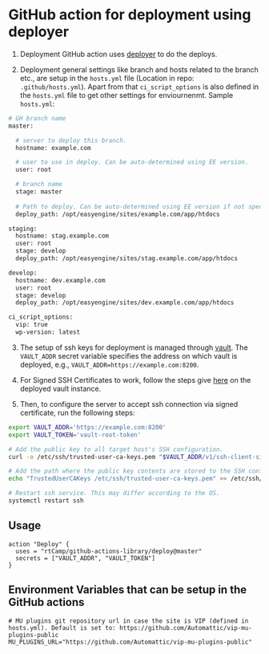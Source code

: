 # GitHub action for deployment using deployer

1. Deployment GitHub action uses [deployer](https://deployer.org/) to do the deploys.

2. Deployment general settings like branch and hosts related to the branch etc., are setup in the `hosts.yml` file (Location in repo: `.github/hosts.yml`). Apart from that `ci_script_options` is also defined in the `hosts.yml` file to get other settings for enviournenmt. Sample `hosts.yml`:

```bash
# GH branch name
master:

  # server to deploy this branch.
  hostname: example.com

  # user to use in deploy. Can be auto-determined using EE version.
  user: root

  # branch name
  stage: master
  
  # Path to deploy. Can be auto-determined using EE version if not specified explicitly.
  deploy_path: /opt/easyengine/sites/example.com/app/htdocs

staging:
  hostname: stag.example.com
  user: root
  stage: develop
  deploy_path: /opt/easyengine/sites/stag.example.com/app/htdocs

develop:
  hostname: dev.example.com
  user: root
  stage: develop
  deploy_path: /opt/easyengine/sites/dev.example.com/app/htdocs

ci_script_options:
  vip: true
  wp-version: latest
```

3. The setup of ssh keys for deployment is managed through [vault](https://www.vaultproject.io/). The `VAULT_ADDR` secret variable specifies the address on which vault is deployed, e.g., `VAULT_ADDR=https://example.com:8200`.

4. For Signed SSH Certificates to work, follow the steps give [here](https://www.vaultproject.io/docs/secrets/ssh/signed-ssh-certificates.html#signing-key-amp-role-configuration) on the deployed vault instance.

5. Then, to configure the server to accept ssh connection via signed certificate, run the following steps:
```bash
export VAULT_ADDR='https://example.com:8200'
export VAULT_TOKEN='vault-root-token'

# Add the public key to all target host's SSH configuration.
curl -o /etc/ssh/trusted-user-ca-keys.pem "$VAULT_ADDR/v1/ssh-client-signer/public_key"

# Add the path where the public key contents are stored to the SSH configuration file as the TrustedUserCAKeys option.
echo "TrustedUserCAKeys /etc/ssh/trusted-user-ca-keys.pem" >> /etc/ssh/sshd_config

# Restart ssh service. This may differ according to the OS.
systemctl restart ssh
```

## Usage

```workflow
action "Deploy" {
  uses = "rtCamp/github-actions-library/deploy@master"
  secrets = ["VAULT_ADDR", "VAULT_TOKEN"]
}
```

## Environment Variables that can be setup in the GitHub actions

```shell
# MU plugins git repository url in case the site is VIP (defined in hosts.yml). Default is set to: https://github.com/Automattic/vip-mu-plugins-public
MU_PLUGINS_URL="https://github.com/Automattic/vip-mu-plugins-public"
```
